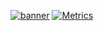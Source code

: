 [![banner](https://pbs.twimg.com/profile_banners/1403141023379955714/1624501721/1500x500)](https://github.com/deepmodeling/community)
[![Metrics](./github-metrics.svg)](https://github.com/deepmodeling/community)


